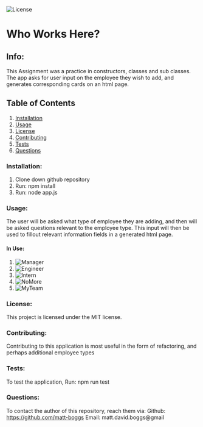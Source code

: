 ![License](https://img.shields.io/badge/license-MIT-blue.svg)

# Who Works Here?

## Info: 
This Assignment was a practice in constructors, classes and sub classes. The app asks for user input on the employee they wish to add, and generates corresponding cards on an html page.

## Table of Contents 
 1. [Installation](#Installation) 
 2. [Usage](#Usage) 
 3. [License](#License) 
 4. [Contributing](#Contributing) 
 5. [Tests](#Tests) 
 6. [Questions](#Questions)

### Installation:
 1. Clone down github repository
 2. Run: npm install
 3. Run: node app.js


### Usage:
 The user will be asked what type of employee they are adding, and then will be asked questions relevant to the employee type. This input will then be used to fillout relevant information fields in a generated html page.

#### In Use:
1. ![Manager](https://i.imgur.com/TKuhxY5.gif) 
2. ![Engineer](https://i.imgur.com/8lmKvVh.gif)
3. ![Intern](https://i.imgur.com/ovw0qNj.gif)
4. ![NoMore](https://i.imgur.com/hXQ4dSD.gif)
5. ![MyTeam](https://i.imgur.com/a/M1N4kPu.png)


### License:
 This project is licensed under the MIT license.

### Contributing:
Contributing to this application is most useful in the form of refactoring, and perhaps additional employee types


### Tests:
To test the application, Run: npm run test

### Questions:
To contact the author of this repository, reach them via: 
Github: https://github.com/matt-boggs
Email: matt.david.boggs@gmail